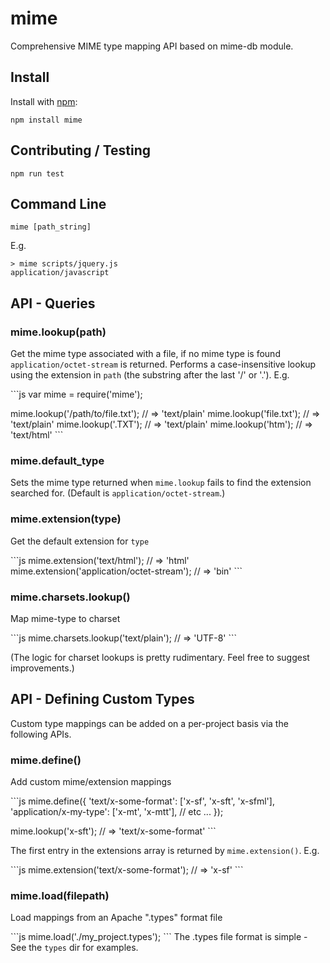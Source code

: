 # mime

Comprehensive MIME type mapping API based on mime-db module.

## Install

Install with [npm](http://github.com/isaacs/npm):

    npm install mime

## Contributing / Testing

    npm run test

## Command Line

    mime [path_string]

E.g.

    > mime scripts/jquery.js
    application/javascript

## API - Queries

### mime.lookup(path)
Get the mime type associated with a file, if no mime type is found `application/octet-stream` is returned. Performs a case-insensitive lookup using the extension in `path` (the substring after the last '/' or '.').  E.g.

\`\`\`js
var mime = require('mime');

mime.lookup('/path/to/file.txt');         // => 'text/plain'
mime.lookup('file.txt');                  // => 'text/plain'
mime.lookup('.TXT');                      // => 'text/plain'
mime.lookup('htm');                       // => 'text/html'
\`\`\`

### mime.default_type
Sets the mime type returned when `mime.lookup` fails to find the extension searched for. (Default is `application/octet-stream`.)

### mime.extension(type)
Get the default extension for `type`

\`\`\`js
mime.extension('text/html');                 // => 'html'
mime.extension('application/octet-stream');  // => 'bin'
\`\`\`

### mime.charsets.lookup()

Map mime-type to charset

\`\`\`js
mime.charsets.lookup('text/plain');        // => 'UTF-8'
\`\`\`

(The logic for charset lookups is pretty rudimentary.  Feel free to suggest improvements.)

## API - Defining Custom Types

Custom type mappings can be added on a per-project basis via the following APIs.

### mime.define()

Add custom mime/extension mappings

\`\`\`js
mime.define({
    'text/x-some-format': ['x-sf', 'x-sft', 'x-sfml'],
    'application/x-my-type': ['x-mt', 'x-mtt'],
    // etc ...
});

mime.lookup('x-sft');                 // => 'text/x-some-format'
\`\`\`

The first entry in the extensions array is returned by `mime.extension()`. E.g.

\`\`\`js
mime.extension('text/x-some-format'); // => 'x-sf'
\`\`\`

### mime.load(filepath)

Load mappings from an Apache ".types" format file

\`\`\`js
mime.load('./my_project.types');
\`\`\`
The .types file format is simple -  See the `types` dir for examples.
